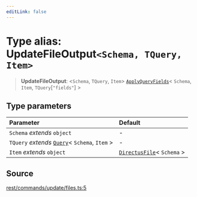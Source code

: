 ```yaml
---
editLink: false
---
```


# Type alias: UpdateFileOutput`<Schema, TQuery, Item>`

> **UpdateFileOutput**: \<`Schema`, `TQuery`, `Item`\>
> [`ApplyQueryFields`](../../types-1/type-aliases/type-alias.ApplyQueryFields.md)\< `Schema`, `Item`,
> `TQuery`[`"fields"`] \>

## Type parameters

| Parameter                                                                                       | Default                                                                              |
| :---------------------------------------------------------------------------------------------- | :----------------------------------------------------------------------------------- |
| `Schema` _extends_ `object`                                                                     | -                                                                                    |
| `TQuery` _extends_ [`Query`](../../types-1/interfaces/interface.Query.md)\< `Schema`, `Item` \> | -                                                                                    |
| `Item` _extends_ `object`                                                                       | [`DirectusFile`](../../schema/type-aliases/type-alias.DirectusFile.md)\< `Schema` \> |

## Source

[rest/commands/update/files.ts:5](https://github.com/directus/directus/blob/7789a6c53/sdk/src/rest/commands/update/files.ts#L5)
